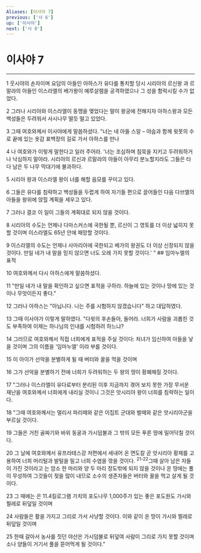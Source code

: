 ```yaml
---
Aliases: [이사야 7]
previous: ['사 6']
up: ['이사야']
next: ['사 8']
---
```

# 이사야 7

***


1 웃시야의 손자이며 요담의 아들인 아하스가 유다를 통치할 당시 시리아의 르신왕 과 르말랴의 아들인 이스라엘의 베가왕이 예루살렘을 공격하였으나 그 성을 함락시킬 수가 없었다. 

2 그러나 시리아와 이스라엘이 동맹을 맺었다는 말이 왕궁에 전해지자 아하스왕과 모든 백성들은 두려워서 사시나무 떨듯 떨고 있었다. 

3 그때 여호와께서 이사야에게 말씀하셨다. "너는 네 아들 스알 – 야숩과 함께 윗못의 수로 끝에 있는 옷감 표백장의 길로 가서 아하스를 만나 

4 나 여호와가 이렇게 말한다고 일러 주어라. '너는 조심하며 침묵을 지키고 두려워하거나 낙심하지 말아라. 시리아의 르신과 르말랴의 아들이 아무리 분노할지라도 그들은 타다 남은 두 나무 막대기에 불과하다. 

5 시리아 왕과 이스라엘 왕이 너를 해할 음모를 꾸미고 있다. 

6 그들은 유다를 침략하고 백성들을 두렵게 하여 자기들 편으로 끌어들인 다음 다브엘의 아들을 왕위에 앉힐 계획을 세우고 있다. 

7 그러나 결코 이 일이 그들의 계획대로 되지 않을 것이다. 

8 시리아의 수도는 언제나 다마스커스에 국한될 뿐, 르신이 그 영토를 더 이상 넓히지 못할 것이며 이스라엘도 65년 안에 패망할 것이다. 

9 이스라엘의 수도는 언제나 사마리아에 국한되고 베가의 왕권도 더 이상 신장되지 않을 것이다. 만일 네가 내 말을 믿지 않으면 너도 오래 가지 못할 것이다.' " ## 임마누엘의 표적 

10 여호와께서 다시 아하스에게 말씀하셨다. 

11 "만일 네가 내 말을 확인하고 싶으면 표적을 구하라. 하늘에 있는 것이나 땅에 있는 것이나 무엇이든지 좋다." 

12 그러나 아하스는 "아닙니다. 나는 주를 시험하지 않겠습니다" 하고 대답하였다. 

13 그때 이사야가 이렇게 말하였다. "다윗의 후손들아, 들어라. 너희가 사람을 괴롭힌 것도 부족하여 이제는 하나님의 인내를 시험하려 하느냐? 

14 그러므로 여호와께서 직접 너희에게 표적을 주실 것이다: 처녀가 임신하여 아들을 낳을 것이며 그의 이름을 '임마누엘' 이라 부를 것이다. 

15 이 아이가 선악을 분별하게 될 때 버터와 꿀을 먹을 것이며 

16 그가 선악을 분별하기 전에 너희가 두려워하는 두 왕의 땅이 황폐해질 것이다. 

17 "그러나 이스라엘이 유다로부터 분리된 이후 지금까지 겪어 보지 못한 가장 무서운 재난을 여호와께서 너희에게 내리실 것이니 그것은 앗시리아 왕이 너희를 침략하는 일이다. 

18 "그때 여호와께서는 멀리서 파리떼와 같은 이집트 군대와 벌떼와 같은 앗시리아군을 부르실 것이다. 

19 그들은 거친 골짜기와 바위 동굴과 가시덤불과 그 밖의 모든 푸른 땅에 밀어닥칠 것이다. 

20 그 날에 여호와께서 유프라테스강 저편에서 세내어 온 면도칼 곧 앗시리아 황제를 고용하여 너희 머리털과 발털을 밀고 너희 수염을 깎을 것이다. <sup class="versenum">21-22</sup>그때 살아 남은 자들이 가진 것이라고 는 암소 한 마리와 양 두 마리 정도밖에 되지 않을 것이나 온 땅에는 풀이 무성하여 그것들이 젖을 많이 내므로 소수의 생존자들은 버터와 꿀을 먹고 살게 될 것이다. 

23 그 때에는 은 11.4킬로그램 가치의 포도나무 1,000주가 있는 좋은 포도원도 가시와 찔레로 뒤덮일 것이며 

24 사람들은 활을 가지고 그리로 가서 사냥할 것이다. 이와 같이 온 땅이 가시와 찔레로 뒤덮일 것이며 

25 한때 갈아서 농사를 짓던 야산은 가시덤불로 뒤덮여 사람이 그리로 가지 못할 것이며 소나 양들이 거기서 풀을 뜯어먹게 될 것이다."
